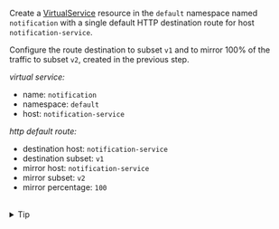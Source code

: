 Create a [VirtualService](https://istio.io/latest/docs/reference/config/networking/virtual-service/)
resource in the `default` namespace named `notification` with a single default HTTP destination 
route for host `notification-service`. 

Configure the route destination to subset `v1` and 
to mirror 100% of the traffic to subset `v2`, created in the previous step.


*virtual service:*
* name: `notification`
* namespace: `default`
* host: `notification-service`

*http default route:*
* destination host: `notification-service`
* destination subset: `v1`
* mirror host: `notification-service`
* mirror subset: `v2`
* mirror percentage: `100`


<br>
<details><summary>Tip</summary>

```plain
apiVersion: networking.istio.io/v1beta1
kind: VirtualService
metadata:
 name: // TODO
spec:
  hosts:
  - // TODO
  http:
  - route:
    - destination:
        host: // TODO
        subset: // TODO
    mirror:
      host: // TODO
      subset: // TODO
    mirrorPercentage:
      value: // TODO
```{{copy}}
</details>

<br>
<details><summary>Solution</summary>

```plain
apiVersion: networking.istio.io/v1beta1
kind: VirtualService
metadata:
 name: notification
spec:
  hosts:
  - notification-service
  http:
  - route:
    - destination:
        host: notification-service
        subset: v1
    mirror:
      host: notification-service
      subset: v2
    mirrorPercentage:
      value: 100
```{{copy}}
</details>